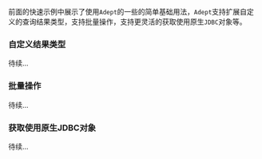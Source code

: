 前面的快速示例中展示了使用`Adept`的一些的简单基础用法，`Adept`支持扩展自定义的查询结果类型，支持批量操作，支持更灵活的获取使用原生`JDBC`对象等。

### 自定义结果类型

待续...

### 批量操作

待续...

### 获取使用原生JDBC对象

待续...
